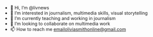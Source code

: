 - 👋 Hi, I’m @livnews
- 👀 I’m interested in journalism, multimedia skills, visual storytelling
- 🌱 I’m currently teaching and working in journalism
- 💞️ I’m looking to collaborate on multimedia work 
- 📫 How to reach me emailoliviasmithonline@gmail.com

<!---
livnews/livnews is a ✨ special ✨ repository because its `README.md` (this file) appears on your GitHub profile.
You can click the Preview link to take a look at your changes.
--->
